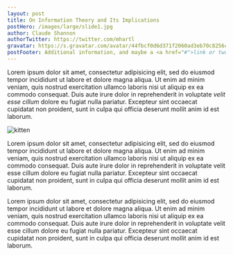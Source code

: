 ```yaml
---
layout: post
title: On Information Theory and Its Implications
postHero: /images/large/slide1.jpg
author: Claude Shannon
authorTwitter: https://twitter.com/mhartl
gravatar: https://s.gravatar.com/avatar/44fbcf0d6d371f2060ad3eb70c8256c6?s=80
postFooter: Additional information, and maybe a <a href="#">link or two</a>
---
```


Lorem ipsum dolor sit amet, consectetur adipisicing elit, sed do eiusmod tempor incididunt ut labore et dolore magna aliqua. Ut enim ad minim veniam, quis nostrud exercitation ullamco laboris nisi ut aliquip ex ea commodo consequat. Duis aute irure dolor in reprehenderit in voluptate *velit esse cillum* dolore eu fugiat nulla pariatur. Excepteur sint occaecat cupidatat non proident, sunt in culpa qui officia deserunt mollit anim id est laborum.


<img class="pull-left" src="https://placekitten.com/400/300"
     alt="kitten">

Lorem ipsum dolor sit amet, consectetur adipisicing elit, sed do eiusmod tempor incididunt ut labore et dolore magna aliqua. Ut enim ad minim veniam, quis nostrud exercitation ullamco laboris nisi ut aliquip ex ea commodo consequat. Duis aute irure dolor in reprehenderit in voluptate velit esse cillum dolore eu fugiat nulla pariatur. Excepteur sint occaecat cupidatat non proident, sunt in culpa qui officia deserunt mollit anim id est laborum.

Lorem ipsum dolor sit amet, consectetur adipisicing elit, sed do eiusmod tempor incididunt ut labore et dolore magna aliqua. Ut enim ad minim veniam, quis nostrud exercitation ullamco laboris nisi ut aliquip ex ea commodo consequat. Duis aute irure dolor in reprehenderit in voluptate velit esse cillum dolore eu fugiat nulla pariatur. Excepteur sint occaecat cupidatat non proident, sunt in culpa qui officia deserunt mollit anim id est laborum.
